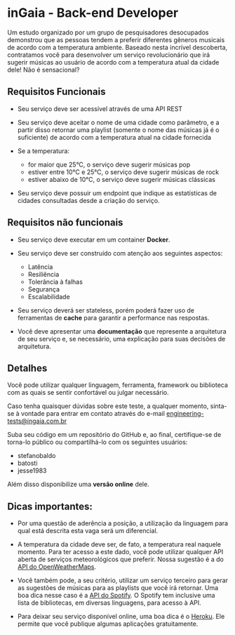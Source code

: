 # inGaia - Back-end Developer

Um estudo organizado por um grupo de pesquisadores desocupados demonstrou que as pessoas tendem a preferir diferentes gêneros musicais de acordo com a temperatura ambiente. Baseado nesta incrível descoberta, contratamos você para desenvolver um serviço revolucionário que irá sugerir músicas ao usuário de acordo com a temperatura atual da cidade dele! Não é sensacional?

## Requisitos Funcionais

- Seu serviço deve ser acessível através de uma API REST

- Seu serviço deve aceitar o nome de uma cidade como parâmetro, e a partir disso retornar uma playlist (somente o nome das músicas já é o suficiente) de acordo com a temperatura atual na cidade fornecida

- Se a temperatura:
    - for maior que 25°C, o serviço deve sugerir músicas pop
    - estiver entre 10°C e 25°C, o serviço deve sugerir músicas de rock
    - estiver abaixo de 10°C, o serviço deve sugerir músicas clássicas

- Seu serviço deve possuir um endpoint que indique as estatísticas de cidades consultadas desde a criação do serviço.

## Requisitos não funcionais
- Seu serviço deve executar em um container **Docker**.

- Seu serviço deve ser construído com atenção aos seguintes aspectos:
    - Latência
    - Resiliência
    - Tolerância à falhas
    - Segurança
    - Escalabilidade

- Seu serviço deverá ser stateless, porém poderá fazer uso de ferramentas de **cache** para garantir a performance nas respostas.

- Você deve apresentar uma **documentação** que represente a arquitetura de seu serviço e, se necessário, uma explicação para suas decisões de arquitetura.


## Detalhes

Você pode utilizar qualquer linguagem, ferramenta, framework ou biblioteca com as quais se sentir confortável ou julgar necessário.

Caso tenha quaisquer dúvidas sobre este teste, a qualquer momento, sinta-se à vontade para entrar em contato através do e-mail engineering-tests@ingaia.com.br

Suba seu código em um repositório do GitHub e, ao final, certifique-se de torna-lo público ou compartilhá-lo com os seguintes usuários:

- stefanobaldo
- batosti
- jesse1983

Além disso disponibilize uma **versão online** dele.

## Dicas importantes:

- Por uma questão de aderência a posição, a utilização da linguagem para qual está descrita esta vaga será um diferencial.

- A temperatura da cidade deve ser, de fato, a temperatura real naquele momento. Para ter acesso a este dado, você pode utilizar qualquer API aberta de serviços meteorológicos que preferir. Nossa sugestão é a do [API do OpenWeatherMaps](https://openweathermap.org/api).

- Você também pode, a seu critério, utilizar um serviço terceiro para gerar as sugestões de músicas para as playlists que você irá retornar. Uma boa dica nesse caso é a [API do Spotify](https://developer.spotify.com/documentation/web-api/). O Spotify tem inclusive  uma lista de bibliotecas, em diversas linguagens, para acesso à API.

- Para deixar seu serviço disponível online, uma boa dica é o [Heroku](https://www.heroku.com/). Ele permite que você publique algumas aplicações gratuitamente.

